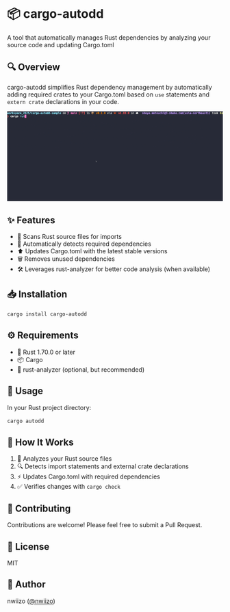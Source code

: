 # 📦 cargo-autodd

A tool that automatically manages Rust dependencies by analyzing your source code and updating Cargo.toml

## 🔍 Overview

cargo-autodd simplifies Rust dependency management by automatically adding required crates to your Cargo.toml based on `use` statements and `extern crate` declarations in your code. 

![cargo-autodd demo](.github/cargo-autodd_01.gif)

## ✨ Features

- 🔎 Scans Rust source files for imports
- 🤖 Automatically detects required dependencies
- ⬆️ Updates Cargo.toml with the latest stable versions
- 🗑️ Removes unused dependencies
- 🛠️ Leverages rust-analyzer for better code analysis (when available)

## 📥 Installation

```bash
cargo install cargo-autodd
```

## ⚙️ Requirements

- 🦀 Rust 1.70.0 or later
- 📦 Cargo
- 🔧 rust-analyzer (optional, but recommended)

## 🚀 Usage

In your Rust project directory:

```bash
cargo autodd
```



## 🔄 How It Works

1. 📝 Analyzes your Rust source files
2. 🔍 Detects import statements and external crate declarations
3. ⚡ Updates Cargo.toml with required dependencies
4. ✅ Verifies changes with `cargo check`

## 👥 Contributing

Contributions are welcome! Please feel free to submit a Pull Request.

## 📜 License

MIT

## 👤 Author

nwiizo ([@nwiizo](https://x.com/nwiizo))

